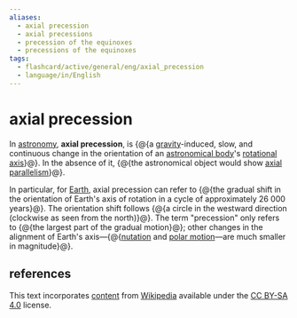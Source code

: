 ```yaml
---
aliases:
  - axial precession
  - axial precessions
  - precession of the equinoxes
  - precessions of the equinoxes
tags:
  - flashcard/active/general/eng/axial_precession
  - language/in/English
---
```


# axial precession

In [astronomy](astronomy.md), __axial precession__, is {@{a [gravity](gravity.md)-induced, slow, and continuous change in the orientation of an [astronomical body](astronomical%20object.md)'s [rotational axis](rotation%20around%20a%20fixed%20axis.md)}@}. In the absence of it, {@{the astronomical object would show [axial parallelism](axial%20parallelism.md)}@}. <!--SR:!2027-05-19,789,330!2027-06-12,819,330-->

In particular, for [Earth](Earth.md), axial precession can refer to {@{the gradual shift in the orientation of Earth's axis of rotation in a cycle of approximately 26&nbsp;000 years}@}. The orientation shift follows {@{a circle in the westward direction (clockwise as seen from the north)}@}. The term "precession" only refers to {@{the largest part of the gradual motion}@}; other changes in the alignment of Earth's axis—{@{[nutation](astronomical%20nutation.md) and [polar motion](polar%20motion.md)—are much smaller in magnitude}@}. <!--SR:!2026-04-07,445,310!2026-07-07,512,310!2025-05-09,213,310!2025-08-03,299,330-->

## references

This text incorporates [content](https://en.wikipedia.org/wiki/axial_precession) from [Wikipedia](Wikipedia.md) available under the [CC BY-SA 4.0](https://creativecommons.org/licenses/by-sa/4.0/) license.
